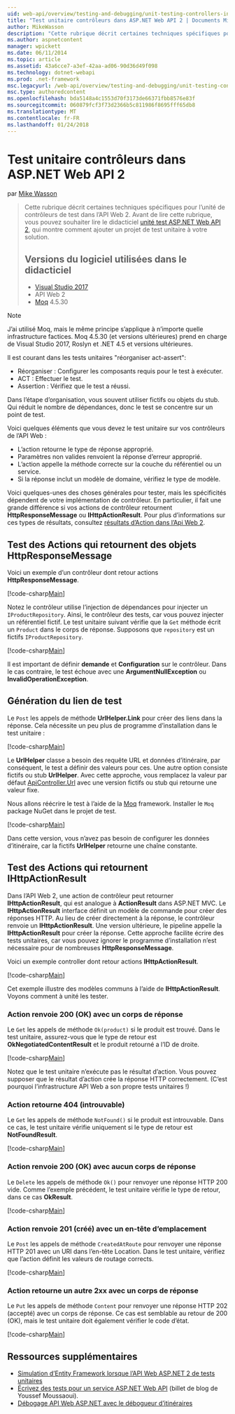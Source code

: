 ```yaml
---
uid: web-api/overview/testing-and-debugging/unit-testing-controllers-in-web-api
title: "Test unitaire contrôleurs dans ASP.NET Web API 2 | Documents Microsoft"
author: MikeWasson
description: "Cette rubrique décrit certaines techniques spécifiques pour l’unité de contrôleurs de test dans l’API Web 2. Avant de lire cette rubrique, vous pouvez souhaiter lire le didacticiel unité..."
ms.author: aspnetcontent
manager: wpickett
ms.date: 06/11/2014
ms.topic: article
ms.assetid: 43a6cce7-a3ef-42aa-ad06-90d36d49f098
ms.technology: dotnet-webapi
ms.prod: .net-framework
msc.legacyurl: /web-api/overview/testing-and-debugging/unit-testing-controllers-in-web-api
msc.type: authoredcontent
ms.openlocfilehash: bda5148a4c1553d70f3173de66371fbb8576e83f
ms.sourcegitcommit: 060879fcf3f73d2366b5c811986f8695fff65db8
ms.translationtype: MT
ms.contentlocale: fr-FR
ms.lasthandoff: 01/24/2018
---
```

<a name="unit-testing-controllers-in-aspnet-web-api-2"></a>Test unitaire contrôleurs dans ASP.NET Web API 2
====================
par [Mike Wasson](https://github.com/MikeWasson)

> Cette rubrique décrit certaines techniques spécifiques pour l’unité de contrôleurs de test dans l’API Web 2. Avant de lire cette rubrique, vous pouvez souhaiter lire le didacticiel [unité test ASP.NET Web API 2](unit-testing-with-aspnet-web-api.md), qui montre comment ajouter un projet de test unitaire à votre solution.
> 
> ## <a name="software-versions-used-in-the-tutorial"></a>Versions du logiciel utilisées dans le didacticiel
> 
> - [Visual Studio 2017](https://www.visualstudio.com/vs/)
> - API Web 2
> - [Moq](https://github.com/Moq) 4.5.30

> [!NOTE]
> J’ai utilisé Moq, mais le même principe s’applique à n’importe quelle infrastructure factices. Moq 4.5.30 (et versions ultérieures) prend en charge de Visual Studio 2017, Roslyn et .NET 4.5 et versions ultérieures.

Il est courant dans les tests unitaires &quot;réorganiser act-assert&quot;:

- Réorganiser : Configurer les composants requis pour le test à exécuter.
- ACT : Effectuer le test.
- Assertion : Vérifiez que le test a réussi.

Dans l’étape d’organisation, vous souvent utiliser fictifs ou objets du stub. Qui réduit le nombre de dépendances, donc le test se concentre sur un point de test.

Voici quelques éléments que vous devez le test unitaire sur vos contrôleurs de l’API Web :

- L’action retourne le type de réponse approprié.
- Paramètres non valides renvoient la réponse d’erreur approprié.
- L’action appelle la méthode correcte sur la couche du référentiel ou un service.
- Si la réponse inclut un modèle de domaine, vérifiez le type de modèle.

Voici quelques-unes des choses générales pour tester, mais les spécificités dépendent de votre implémentation de contrôleur. En particulier, il fait une grande différence si vos actions de contrôleur retournent **HttpResponseMessage** ou **IHttpActionResult**. Pour plus d’informations sur ces types de résultats, consultez [résultats d’Action dans l’Api Web 2](../getting-started-with-aspnet-web-api/action-results.md).

## <a name="testing-actions-that-return-httpresponsemessage"></a>Test des Actions qui retournent des objets HttpResponseMessage

Voici un exemple d’un contrôleur dont retour actions **HttpResponseMessage**.

[!code-csharp[Main](unit-testing-controllers-in-web-api/samples/sample1.cs)]

Notez le contrôleur utilise l’injection de dépendances pour injecter un `IProductRepository`. Ainsi, le contrôleur des tests, car vous pouvez injecter un référentiel fictif. Le test unitaire suivant vérifie que la `Get` méthode écrit un `Product` dans le corps de réponse. Supposons que `repository` est un fictifs `IProductRepository`.

[!code-csharp[Main](unit-testing-controllers-in-web-api/samples/sample2.cs)]

Il est important de définir **demande** et **Configuration** sur le contrôleur. Dans le cas contraire, le test échoue avec une **ArgumentNullException** ou **InvalidOperationException**.

## <a name="testing-link-generation"></a>Génération du lien de test

Le `Post` les appels de méthode **UrlHelper.Link** pour créer des liens dans la réponse. Cela nécessite un peu plus de programme d’installation dans le test unitaire :

[!code-csharp[Main](unit-testing-controllers-in-web-api/samples/sample3.cs)]

Le **UrlHelper** classe a besoin des requête URL et données d’itinéraire, par conséquent, le test a définir des valeurs pour ces. Une autre option consiste fictifs ou stub **UrlHelper**. Avec cette approche, vous remplacez la valeur par défaut [ApiController.Url](https://msdn.microsoft.com/library/system.web.http.apicontroller.url.aspx) avec une version fictifs ou stub qui retourne une valeur fixe.

Nous allons réécrire le test à l’aide de la [Moq](https://github.com/Moq) framework. Installer le `Moq` package NuGet dans le projet de test.

[!code-csharp[Main](unit-testing-controllers-in-web-api/samples/sample4.cs)]

Dans cette version, vous n’avez pas besoin de configurer les données d’itinéraire, car la fictifs **UrlHelper** retourne une chaîne constante.


## <a name="testing-actions-that-return-ihttpactionresult"></a>Test des Actions qui retournent IHttpActionResult

Dans l’API Web 2, une action de contrôleur peut retourner **IHttpActionResult**, qui est analogue à **ActionResult** dans ASP.NET MVC. Le **IHttpActionResult** interface définit un modèle de commande pour créer des réponses HTTP. Au lieu de créer directement à la réponse, le contrôleur renvoie un **IHttpActionResult**. Une version ultérieure, le pipeline appelle la **IHttpActionResult** pour créer la réponse. Cette approche facilite écrire des tests unitaires, car vous pouvez ignorer le programme d’installation n’est nécessaire pour de nombreuses **HttpResponseMessage**.

Voici un exemple controller dont retour actions **IHttpActionResult**.

[!code-csharp[Main](unit-testing-controllers-in-web-api/samples/sample5.cs)]

Cet exemple illustre des modèles communs à l’aide de **IHttpActionResult**. Voyons comment à unité les tester.

### <a name="action-returns-200-ok-with-a-response-body"></a>Action renvoie 200 (OK) avec un corps de réponse

Le `Get` les appels de méthode `Ok(product)` si le produit est trouvé. Dans le test unitaire, assurez-vous que le type de retour est **OkNegotiatedContentResult** et le produit retourné a l’ID de droite.

[!code-csharp[Main](unit-testing-controllers-in-web-api/samples/sample6.cs)]

Notez que le test unitaire n’exécute pas le résultat d’action. Vous pouvez supposer que le résultat d’action crée la réponse HTTP correctement. (C’est pourquoi l’infrastructure API Web a son propre tests unitaires !)

### <a name="action-returns-404-not-found"></a>Action retourne 404 (introuvable)

Le `Get` les appels de méthode `NotFound()` si le produit est introuvable. Dans ce cas, le test unitaire vérifie uniquement si le type de retour est **NotFoundResult**.

[!code-csharp[Main](unit-testing-controllers-in-web-api/samples/sample7.cs)]

### <a name="action-returns-200-ok-with-no-response-body"></a>Action renvoie 200 (OK) avec aucun corps de réponse

Le `Delete` les appels de méthode `Ok()` pour renvoyer une réponse HTTP 200 vide. Comme l’exemple précédent, le test unitaire vérifie le type de retour, dans ce cas **OkResult**.

[!code-csharp[Main](unit-testing-controllers-in-web-api/samples/sample8.cs)]

### <a name="action-returns-201-created-with-a-location-header"></a>Action renvoie 201 (créé) avec un en-tête d’emplacement

Le `Post` les appels de méthode `CreatedAtRoute` pour renvoyer une réponse HTTP 201 avec un URI dans l’en-tête Location. Dans le test unitaire, vérifiez que l’action définit les valeurs de routage corrects.

[!code-csharp[Main](unit-testing-controllers-in-web-api/samples/sample9.cs)]

### <a name="action-returns-another-2xx-with-a-response-body"></a>Action retourne un autre 2xx avec un corps de réponse

Le `Put` les appels de méthode `Content` pour renvoyer une réponse HTTP 202 (accepté) avec un corps de réponse. Ce cas est semblable au retour de 200 (OK), mais le test unitaire doit également vérifier le code d’état.

[!code-csharp[Main](unit-testing-controllers-in-web-api/samples/sample10.cs)]

## <a name="additional-resources"></a>Ressources supplémentaires

- [Simulation d’Entity Framework lorsque l’API Web ASP.NET 2 de tests unitaires](mocking-entity-framework-when-unit-testing-aspnet-web-api-2.md)
- [Écrivez des tests pour un service ASP.NET Web API](https://blogs.msdn.com/b/youssefm/archive/2013/01/28/writing-tests-for-an-asp-net-webapi-service.aspx) (billet de blog de Youssef Moussaoui).
- [Débogage API Web ASP.NET avec le débogueur d’itinéraires](https://blogs.msdn.com/b/webdev/archive/2013/04/04/debugging-asp-net-web-api-with-route-debugger.aspx)
